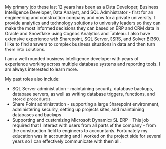My primary job these last 12 years has been as a Data Developer, Business Intelligence Developer, Data Analyst, and SQL Administrator - first for an engineering and construction company and now for a private university. I provide analytics and technology solutions to university leaders so they can make the most informed decisions they can based on ERP and CRM data in Oracle and Snowflake using Cognos Analytics and Tableau. I also have extensive experience with Sharepoint, SQL Server, SSRS, and Solver BI360. I like to find answers to complex business situations in data and then turn them into solutions.

I am a well rounded business intelligence developer with years of experience working across multiple database systems and reporting tools. I am always interested to learn more.

My past roles also include:

- SQL Server administration - maintaining security, database backups, database servers, as well as writing database triggers, functions, and stored procedures.
- Share Point administration - supporting a large Sharepoint environment, administering security, setting up projects sites, and maintaining databases and backups
- Supporting and customizing Microsoft Dynamics SL ERP - This job required that I interact with users from all parts of the company - from the construction field to engineers to accountants. Fortunately my education was in accounting and I worked on the project side for several years so I can effectively communicate with them all.
